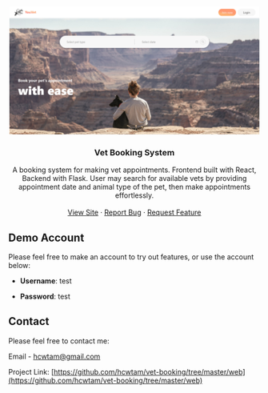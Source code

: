 <!-- PROJECT LOGO -->
<br />
<p align="center">
  <a href="https://github.com/hcwtam/vet-booking/tree/master/web">
    <img src="web//src/assets/showcase.png" alt="Logo" width="500">
  </a>

  <h3 align="center">Vet Booking System</h3>

  <p align="center">
    A booking system for making vet appointments. Frontend built with React, Backend with Flask. User may search for available vets by providing appointment date and animal type of the pet, then make appointments effortlessly.
    <br />
    <br />
    <a href="https://vet-booking.netlify.app/">View Site</a>
    ·
    <a href="https://github.com/hcwtam/vet-booking/tree/master/web/issues">Report Bug</a>
    ·
    <a href="https://github.com/hcwtam/vet-booking/tree/master/web/issues">Request Feature</a>
  </p>
</p>

## Demo Account

Please feel free to make an account to try out features, or use the account below:

- **Username**: test
  
- **Password**: test


<!-- CONTACT -->

## Contact

Please feel free to contact me:

Email - [hcwtam@gmail.com](hcwtam@gmail.com)

Project Link: [https://github.com/hcwtam/vet-booking/tree/master/web](https://github.com/hcwtam/vet-booking/tree/master/web)
